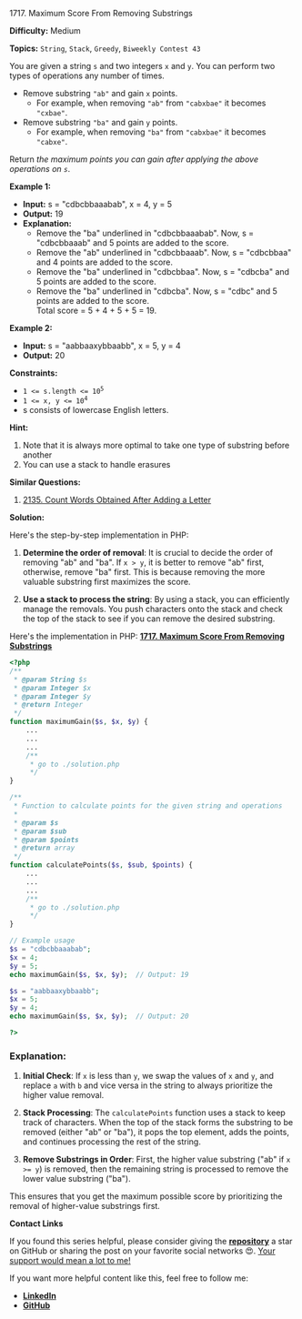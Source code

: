 1717\. Maximum Score From Removing Substrings

**Difficulty:** Medium

**Topics:** `String`, `Stack`, `Greedy`, `Biweekly Contest 43`

You are given a string `s` and two integers `x` and `y`. You can perform two types of operations any number of times.

- Remove substring `"ab"` and gain `x` points.
    - For example, when removing `"ab"` from `"cabxbae"` it becomes `"cxbae"`.
- Remove substring `"ba"` and gain `y` points.
    - For example, when removing `"ba"` from `"cabxbae"` it becomes `"cabxe"`.

Return _the maximum points you can gain after applying the above operations on `s`_.

**Example 1:**

- **Input:** s = "cdbcbbaaabab", x = 4, y = 5
- **Output:** 19
- **Explanation:**
  - Remove the "ba" underlined in "cdbcbbaaabab". Now, s = "cdbcbbaaab" and 5 points are added to the score.
  - Remove the "ab" underlined in "cdbcbbaaab". Now, s = "cdbcbbaa" and 4 points are added to the score.
  - Remove the "ba" underlined in "cdbcbbaa". Now, s = "cdbcba" and 5 points are added to the score.
  - Remove the "ba" underlined in "cdbcba". Now, s = "cdbc" and 5 points are added to the score.\
    Total score = 5 + 4 + 5 + 5 = 19.

**Example 2:**

- **Input:** s = "aabbaaxybbaabb", x = 5, y = 4
- **Output:** 20

**Constraints:**

- <code>1 <= s.length <= 10<sup>5</sup></code>
- <code>1 <= x, y <= 10<sup>4</sup></code>
- s consists of lowercase English letters.


**Hint:**
1. Note that it is always more optimal to take one type of substring before another
2. You can use a stack to handle erasures


**Similar Questions:**
1. [2135. Count Words Obtained After Adding a Letter](https://github.com/mah-shamim/leet-code-in-php/tree/main/algorithms/002135-count-words-obtained-after-adding-a-letter)


**Solution:**


Here's the step-by-step implementation in PHP:

1. **Determine the order of removal**: It is crucial to decide the order of removing "ab" and "ba". If `x > y`, it is better to remove "ab" first, otherwise, remove "ba" first. This is because removing the more valuable substring first maximizes the score.

2. **Use a stack to process the string**: By using a stack, you can efficiently manage the removals. You push characters onto the stack and check the top of the stack to see if you can remove the desired substring.

Here's the implementation in PHP: **[1717. Maximum Score From Removing Substrings](https://github.com/mah-shamim/leet-code-in-php/tree/main/algorithms/001717-maximum-score-from-removing-substrings/solution.php)**

```php
<?php
/**
 * @param String $s
 * @param Integer $x
 * @param Integer $y
 * @return Integer
 */
function maximumGain($s, $x, $y) {
    ...
    ...
    ...
    /**
     * go to ./solution.php
     */
}

/**
 * Function to calculate points for the given string and operations
 *
 * @param $s
 * @param $sub
 * @param $points
 * @return array
 */
function calculatePoints($s, $sub, $points) {
    ...
    ...
    ...
    /**
     * go to ./solution.php
     */
}

// Example usage
$s = "cdbcbbaaabab";
$x = 4;
$y = 5;
echo maximumGain($s, $x, $y);  // Output: 19

$s = "aabbaaxybbaabb";
$x = 5;
$y = 4;
echo maximumGain($s, $x, $y);  // Output: 20

?>
```

### Explanation:
1. **Initial Check**: If `x` is less than `y`, we swap the values of `x` and `y`, and replace `a` with `b` and vice versa in the string to always prioritize the higher value removal.

2. **Stack Processing**: The `calculatePoints` function uses a stack to keep track of characters. When the top of the stack forms the substring to be removed (either "ab" or "ba"), it pops the top element, adds the points, and continues processing the rest of the string.

3. **Remove Substrings in Order**: First, the higher value substring ("ab" if `x >= y`) is removed, then the remaining string is processed to remove the lower value substring ("ba").

This ensures that you get the maximum possible score by prioritizing the removal of higher-value substrings first.


**Contact Links**

If you found this series helpful, please consider giving the **[repository](https://github.com/mah-shamim/leet-code-in-php)** a star on GitHub or sharing the post on your favorite social networks 😍. [Your support would mean a lot to me!](https://isolatedcompliments.com/v09uayg6h?key=a647d02f1aafcddaf10536d7cd00bd7c)

If you want more helpful content like this, feel free to follow me:

- **[LinkedIn](https://www.linkedin.com/in/arifulhaque/)**
- **[GitHub](https://github.com/mah-shamim)**